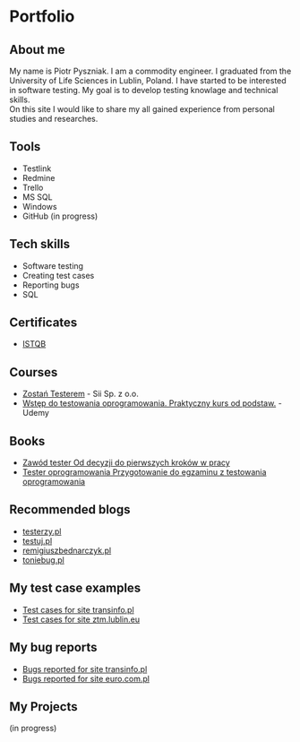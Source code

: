 # Portfolio

## About me

My name is Piotr Pyszniak. I am a commodity engineer. I graduated from the University of Life Sciences in Lublin, Poland. I have started to be interested in software testing. My goal is to develop testing knowlage and technical skills.  
On this site I would like to share my all gained experience from personal studies and researches.

## Tools

* Testlink
* Redmine
* Trello
* MS SQL
* Windows
* GitHub (in progress)

## Tech skills

* Software testing
* Creating test cases
* Reporting bugs
* SQL

## Certificates

* [ISTQB](http://scr.istqb.org/) 

## Courses

* [Zostań Testerem](https://sii.pl/szkolenia/zostan-testerem/) - Sii Sp. z o.o.
* [Wstęp do testowania oprogramowania. Praktyczny kurs od podstaw.](https://www.udemy.com/course/wstep-do-testowania-oprogramowania/) - Udemy

## Books

* [Zawód tester Od decyzji do pierwszych kroków w pracy](https://ksiegarnia.pwn.pl/Zawod-tester,138870798,p.html)
* [Tester oprogramowania Przygotowanie do egzaminu z testowania oprogramowania](https://ksiegarnia.pwn.pl/Tester-oprogramowania-Przygotowanie-do-egzaminu-z-testowania-oprogramowania,84913544,p.html)

## Recommended blogs

* [testerzy.pl](https://testerzy.pl)
* [testuj.pl](https://testuj.pl/blog)
* [remigiuszbednarczyk.pl](https://remigiuszbednarczyk.pl)
* [toniebug.pl](https://www.toniebug.pl)

## My test case examples

* [Test cases for site transinfo.pl](https://drive.google.com/file/d/15RcbiwH3jjuI1Nh5CeXsltNmbPVvVslQ/view?usp=sharing)
* [Test cases for site ztm.lublin.eu](https://drive.google.com/file/d/1bgnCp_XACZQ6gf87BHQxWGf9Rbser4vV/view?usp=sharing)

## My bug reports

* [Bugs reported for site transinfo.pl](https://drive.google.com/file/d/1SbI8Eh0P6-BEElPsIB_jH1-MtWHvxydJ/view?usp=sharing)
* [Bugs reported for site euro.com.pl](https://drive.google.com/file/d/17IPULrTQV8lwvQ0PEl76qWOdkTw-scWL/view?usp=sharing)

## My Projects

(in progress)
